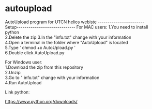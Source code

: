 # autoupload
AutoUpload program for UTCN helios webiste
------------------------Setup------------------------------
For MAC users:
1.You need to install python<br />
2.Delete the zip
3.In the "info.txt" change with your information<br />
4.Open a terminal in the folder where "AutoUpload" is located<br />
5.Type ' chmod +x AutoUpload.py '<br />
6.Double click AutoUpload.py 

For Windows user: 
<br />
1.Download the zip from this repository <br />
2.Unzip<br />
3.Go to " info.txt" change with your information<br />
4.Run AutoUpload<br />


Link python:

https://www.python.org/downloads/
